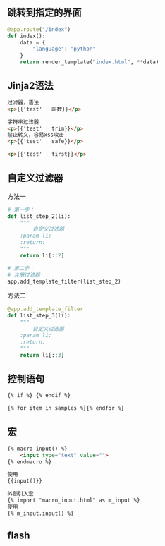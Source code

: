 ## 跳转到指定的界面
```python
@app.route("/index")
def index():
    data = {
        "language": "python"
    }
    return render_template("index.html", **data)
```

## Jinja2语法
```html
过滤器，语法
<p>{{'test' | 函数}}</p>

字符串过滤器
<p>{{'test' | trim}}</p>
禁止转义，容易xss攻击
<p>{{'test' | safe}}</p>

<p>{{'test' | first}}</p>
```

## 自定义过滤器
方法一
```python
# 第一步：
def list_step_2(li):
    """
        自定义过滤器
    :param li:
    :return:
    """
    return li[::2]

# 第二步：
# 注册过滤器
app.add_template_filter(list_step_2)
```

方法二
```python
@app.add_template_filter
def list_step_3(li):
    """
        自定义过滤器
    :param li:
    :return:
    """
    return li[::3]
```

## 控制语句
```html
{% if %} {% endif %}

{% for item in samples %}{% endfor %}
```

## 宏
```html
{% macro input() %}
    <input type="text" value="">
{% endmacro %}

使用
{{input()}}

外部引入宏
{% import "macro_input.html" as m_input %}
使用
{% m_input.input() %}
```

## flash
